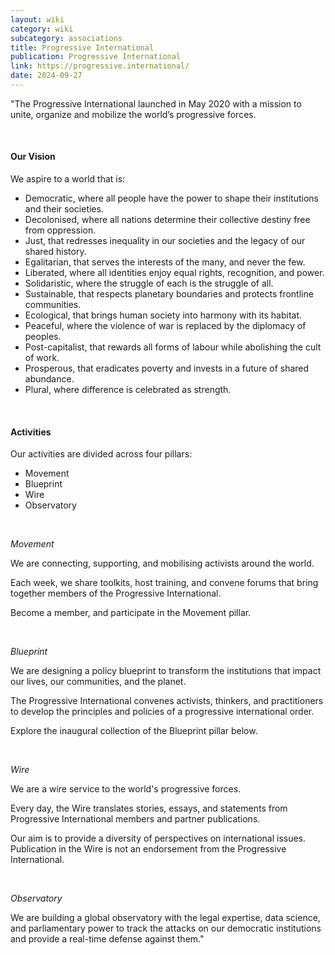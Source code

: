 ```yaml
---
layout: wiki
category: wiki
subcategory: associations
title: Progressive International
publication: Progressive International
link: https://progressive.international/
date: 2024-09-27
---
```


"The Progressive International launched in May 2020 with a mission to unite, organize and mobilize the world’s progressive forces.

<br>

#### Our Vision

We aspire to a world that is:

* Democratic, where all people have the power to shape their institutions and their societies.
* Decolonised, where all nations determine their collective destiny free from oppression.
* Just, that redresses inequality in our societies and the legacy of our shared history.
* Egalitarian, that serves the interests of the many, and never the few.
* Liberated, where all identities enjoy equal rights, recognition, and power.
* Solidaristic, where the struggle of each is the struggle of all.
* Sustainable, that respects planetary boundaries and protects frontline communities.
* Ecological, that brings human society into harmony with its habitat.
* Peaceful, where the violence of war is replaced by the diplomacy of peoples.
* Post-capitalist, that rewards all forms of labour while abolishing the cult of work.
* Prosperous, that eradicates poverty and invests in a future of shared abundance.
* Plural, where difference is celebrated as strength.

<br>

#### Activities

Our activities are divided across four pillars:

* Movement
* Blueprint
* Wire
* Observatory

<br>

*Movement*

We are connecting, supporting, and mobilising activists around the world.

Each week, we share toolkits, host training, and convene forums that bring together members of the Progressive International.

Become a member, and participate in the Movement pillar.

<br>

*Blueprint*

We are designing a policy blueprint to transform the institutions that impact our lives, our communities, and the planet.

The Progressive International convenes activists, thinkers, and practitioners to develop the principles and policies of a progressive international order.

Explore the inaugural collection of the Blueprint pillar below.

<br>

*Wire*

We are a wire service to the world's progressive forces.

Every day, the Wire translates stories, essays, and statements from Progressive International members and partner publications.

Our aim is to provide a diversity of perspectives on international issues. Publication in the Wire is not an endorsement from the Progressive International.

<br>

*Observatory*

We are building a global observatory with the legal expertise, data science, and parliamentary power to track the attacks on our democratic institutions and provide a real-time defense against them."
